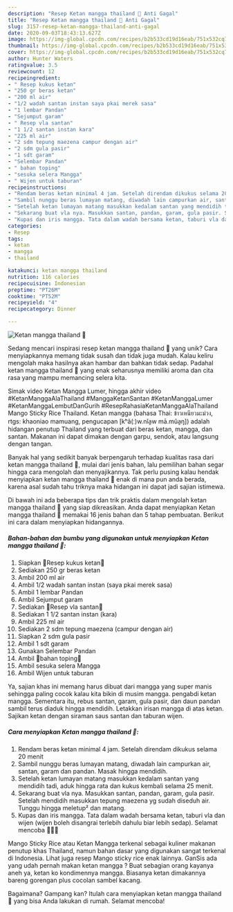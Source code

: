 ```yaml
---
description: "Resep Ketan mangga thailand 🍊 Anti Gagal"
title: "Resep Ketan mangga thailand 🍊 Anti Gagal"
slug: 3157-resep-ketan-mangga-thailand-anti-gagal
date: 2020-09-03T18:43:13.627Z
image: https://img-global.cpcdn.com/recipes/b2b533cd19d16eab/751x532cq70/ketan-mangga-thailand-🍊-foto-resep-utama.jpg
thumbnail: https://img-global.cpcdn.com/recipes/b2b533cd19d16eab/751x532cq70/ketan-mangga-thailand-🍊-foto-resep-utama.jpg
cover: https://img-global.cpcdn.com/recipes/b2b533cd19d16eab/751x532cq70/ketan-mangga-thailand-🍊-foto-resep-utama.jpg
author: Hunter Waters
ratingvalue: 3.5
reviewcount: 12
recipeingredient:
- " Resep kukus ketan"
- "250 gr beras ketan"
- "200 ml air"
- "1/2 wadah santan instan saya pkai merek sasa"
- "1 lembar Pandan"
- "Sejumput garam"
- " Resep vla santan"
- "1 1/2 santan instan kara"
- "225 ml air"
- "2 sdm tepung maezena campur dengan air"
- "2 sdm gula pasir"
- "1 sdt garam"
- "Selembar Pandan"
- " bahan toping"
- "sesuka selera Mangga"
- " Wijen untuk taburan"
recipeinstructions:
- "Rendam beras ketan minimal 4 jam. Setelah direndam dikukus selama 20 menit"
- "Sambil nunggu beras lumayan matang, diwadah lain campurkan air, santan, garam dan pandan. Masak hingga mendidih."
- "Setelah ketan lumayan matang masukkan kedalam santan yang mendidih tadi, aduk hingga rata dan kukus kembali selama 25 menit."
- "Sekarang buat vla nya. Masukkan santan, pandan, garam, gula pasir. Setelah mendidih masukkan tepung maezena yg sudah diseduh air. Tunggu hingga meletup² dan matang."
- "Kupas dan iris mangga. Tata dalam wadah bersama ketan, taburi vla dan wijen (wijen boleh disangrai terlebih dahulu biar lebih sedap). Selamat mencoba 🤗🤗🤗"
categories:
- Resep
tags:
- ketan
- mangga
- thailand

katakunci: ketan mangga thailand 
nutrition: 116 calories
recipecuisine: Indonesian
preptime: "PT26M"
cooktime: "PT52M"
recipeyield: "4"
recipecategory: Dinner

---
```



![Ketan mangga thailand 🍊](https://img-global.cpcdn.com/recipes/b2b533cd19d16eab/751x532cq70/ketan-mangga-thailand-🍊-foto-resep-utama.jpg)

Sedang mencari inspirasi resep ketan mangga thailand 🍊 yang unik? Cara menyiapkannya memang tidak susah dan tidak juga mudah. Kalau keliru mengolah maka hasilnya akan hambar dan bahkan tidak sedap. Padahal ketan mangga thailand 🍊 yang enak seharusnya memiliki aroma dan cita rasa yang mampu memancing selera kita.

Simak video Ketan Mangga Lumer, hingga akhir video #KetanManggaAlaThailand #ManggaKetanSantan #KetanManggaLumer #KetanManggaLembutDanGurih #ResepRahasiaKetanManggaAlaThailand Mango Sticky Rice Thailand. Ketan mangga (bahasa Thai: ข้าวเหนียวมะม่วง, rtgs: khaoniao mamuang, pengucapan [kʰâ(ː)w.nǐa̯w mā.mûa̯ŋ]) adalah hidangan penutup Thailand yang terbuat dari beras ketan, mangga, dan santan. Makanan ini dapat dimakan dengan garpu, sendok, atau langsung dengan tangan.

Banyak hal yang sedikit banyak berpengaruh terhadap kualitas rasa dari ketan mangga thailand 🍊, mulai dari jenis bahan, lalu pemilihan bahan segar hingga cara mengolah dan menyajikannya. Tak perlu pusing kalau hendak menyiapkan ketan mangga thailand 🍊 enak di mana pun anda berada, karena asal sudah tahu triknya maka hidangan ini dapat jadi sajian istimewa.


Di bawah ini ada beberapa tips dan trik praktis dalam mengolah ketan mangga thailand 🍊 yang siap dikreasikan. Anda dapat menyiapkan Ketan mangga thailand 🍊 memakai 16 jenis bahan dan 5 tahap pembuatan. Berikut ini cara dalam menyiapkan hidangannya.

<!--inarticleads1-->

##### Bahan-bahan dan bumbu yang digunakan untuk menyiapkan Ketan mangga thailand 🍊:

1. Siapkan  🌺Resep kukus ketan🌺
1. Sediakan 250 gr beras ketan
1. Ambil 200 ml air
1. Ambil 1/2 wadah santan instan (saya pkai merek sasa)
1. Ambil 1 lembar Pandan
1. Ambil Sejumput garam
1. Sediakan  🌺Resep vla santan🌺
1. Sediakan 1 1/2 santan instan (kara)
1. Ambil 225 ml air
1. Sediakan 2 sdm tepung maezena (campur dengan air)
1. Siapkan 2 sdm gula pasir
1. Ambil 1 sdt garam
1. Gunakan Selembar Pandan
1. Ambil  🌺bahan toping🌺
1. Ambil sesuka selera Mangga
1. Ambil  Wijen untuk taburan


Ya, sajian khas ini memang harus dibuat dari mangga yang super manis sehingga paling cocok kalau kita bikin di musim mangga. pengabdi ketan mangga. Sementara itu, rebus santan, garam, gula pasir, dan daun pandan sambil terus diaduk hingga mendidih. Letakkan irisan mangga di atas ketan. Sajikan ketan dengan siraman saus santan dan taburan wijen. 

<!--inarticleads2-->

##### Cara menyiapkan Ketan mangga thailand 🍊:

1. Rendam beras ketan minimal 4 jam. Setelah direndam dikukus selama 20 menit
1. Sambil nunggu beras lumayan matang, diwadah lain campurkan air, santan, garam dan pandan. Masak hingga mendidih.
1. Setelah ketan lumayan matang masukkan kedalam santan yang mendidih tadi, aduk hingga rata dan kukus kembali selama 25 menit.
1. Sekarang buat vla nya. Masukkan santan, pandan, garam, gula pasir. Setelah mendidih masukkan tepung maezena yg sudah diseduh air. Tunggu hingga meletup² dan matang.
1. Kupas dan iris mangga. Tata dalam wadah bersama ketan, taburi vla dan wijen (wijen boleh disangrai terlebih dahulu biar lebih sedap). Selamat mencoba 🤗🤗🤗


Mango Sticky Rice atau Ketan Mangga terkenal sebagai kuliner makanan penutup khas Thailand, namun bahan dasar yang digunakan sangat terkenal di Indonesia. Lihat juga resep Mango sticky rice enak lainnya. GanSis ada yang udah pernah makan ketan mangga ? Buat sebagian orang kayanya aneh ya, ketan ko kondimennya mangga. Biasanya ketan dimakannya bareng gorengan plus cocolan sambel kacang. 

Bagaimana? Gampang kan? Itulah cara menyiapkan ketan mangga thailand 🍊 yang bisa Anda lakukan di rumah. Selamat mencoba!
